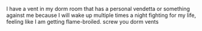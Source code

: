 I have a vent in my dorm room that has a personal vendetta or something against me because I will wake up multiple 
times a night fighting for my life, feeling like I am getting flame-broiled. screw you dorm vents
